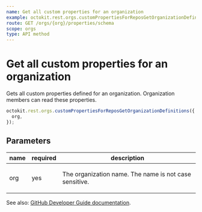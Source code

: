 ```yaml
---
name: Get all custom properties for an organization
example: octokit.rest.orgs.customPropertiesForReposGetOrganizationDefinitions({ org })
route: GET /orgs/{org}/properties/schema
scope: orgs
type: API method
---
```


# Get all custom properties for an organization

Gets all custom properties defined for an organization.
Organization members can read these properties.

```js
octokit.rest.orgs.customPropertiesForReposGetOrganizationDefinitions({
  org,
});
```

## Parameters

<table>
  <thead>
    <tr>
      <th>name</th>
      <th>required</th>
      <th>description</th>
    </tr>
  </thead>
  <tbody>
    <tr><td>org</td><td>yes</td><td>

The organization name. The name is not case sensitive.

</td></tr>
  </tbody>
</table>

See also: [GitHub Developer Guide documentation](https://docs.github.com/rest/orgs/custom-properties#get-all-custom-properties-for-an-organization).
